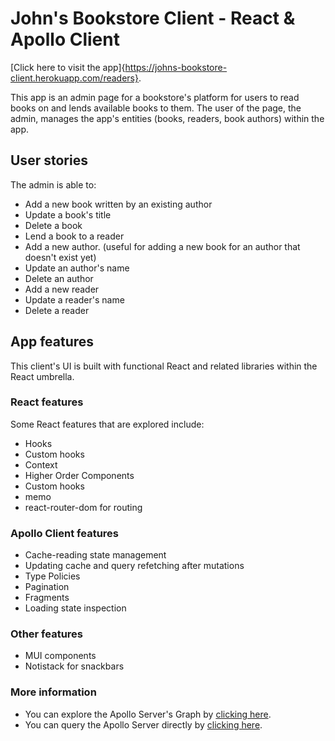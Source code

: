 # John's Bookstore Client - React & Apollo Client
[Click here to visit the app]{https://johns-bookstore-client.herokuapp.com/readers}.

This app is an admin page for a bookstore's platform for users to read books on and lends available books to them. The user of the page, the admin, manages the app's entities (books, readers, book authors) within the app.
## User stories
The admin is able to:
* Add a new book written by an existing author
* Update a book's title
* Delete a book
* Lend a book to a reader
* Add a new author. (useful for adding a new book for an author that doesn't exist yet)
* Update an author's name
* Delete an author
* Add a new reader
* Update a reader's name
* Delete a reader
## App features
This client's UI is built with functional React and related libraries within the React umbrella.
### React features
Some React features that are explored include:
* Hooks
* Custom hooks
* Context
* Higher Order Components
* Custom hooks
* memo
* react-router-dom for routing
### Apollo Client features
* Cache-reading state management
* Updating cache and query refetching after mutations
* Type Policies
* Pagination
* Fragments
* Loading state inspection

### Other features
* MUI components
* Notistack for snackbars

### More information
* You can explore the Apollo Server's Graph by [clicking here](shorturl.at/ghix4).
* You can query the Apollo Server directly by [clicking here](shorturl.at/AMU23).